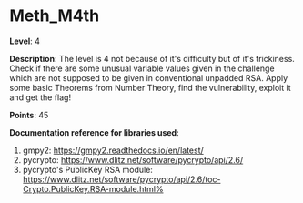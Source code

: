 # Meth_M4th

**Level**: 4  
  
**Description**: The level is 4 not because of it's difficulty but of it's trickiness. Check if there are some unusual variable values given in the challenge which are not supposed to be given in conventional unpadded RSA. Apply some basic Theorems from Number Theory, find the vulnerability, exploit it and get the flag!  
  
**Points**: 45  
  

**Documentation reference for libraries used**:
1. gmpy2: https://gmpy2.readthedocs.io/en/latest/
2. pycrypto: https://www.dlitz.net/software/pycrypto/api/2.6/
3. pycrypto's PublicKey RSA module: https://www.dlitz.net/software/pycrypto/api/2.6/toc-Crypto.PublicKey.RSA-module.html%